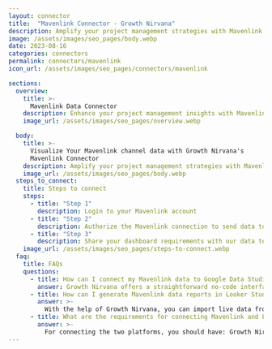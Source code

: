 ```yaml
---
layout: connector
title:  "Mavenlink Connector - Growth Nirvana"
description: Amplify your project management strategies with Mavenlink insights integrated into Looker Studio.
image: /assets/images/seo_pages/body.webp
date: 2023-08-16
categories: connectors
permalink: connectors/mavenlink
icon_url: /assets/images/seo_pages/connectors/mavenlink

sections:
  overview:
    title: >-
      Mavenlink Data Connector
    description: Enhance your project management insights with Mavenlink integration. Seamlessly merge project data from Mavenlink with Looker Studio's analytical capabilities, unlocking insights that shape project strategies, resource allocation, and operational excellence.
    image_url: /assets/images/seo_pages/overview.webp

  body:
    title: >-
      Visualize Your Mavenlink channel data with Growth Nirvana's
      Mavenlink Connector
    description: Amplify your project management strategies with Mavenlink insights integrated into Looker Studio.
    image_url: /assets/images/seo_pages/body.webp
  steps_to_connect:
    title: Steps to connect
    steps:
      - title: "Step 1"
        description: Login to your Mavenlink account
      - title: "Step 2"
        description: Authorize the Mavenlink connection to send data to Growth Nirvana
      - title: "Step 3"
        description: Share your dashboard requirements with our data team. We will build the report for you.
    image_url: /assets/images/seo_pages/steps-to-connect.webp
  faq:
    title: FAQs
    questions:
      - title: How can I connect my Mavenlink data to Google Data Studio/Looker Studio?
        answer: Growth Nirvana offers a straightforward no-code interface to connect to Mavenlink data sources.
      - title: How can I generate Mavenlink data reports in Looker Studio?
        answer: >-
          With the help of Growth Nirvana, you can import live data from Mavenlink into Looker Studio. These data can be viewed in charts, tables, and dashboards to generate branded reports that can be shared instantly.
      - title: What are the requirements for connecting Mavenlink and Looker Studio?
        answer: >-
          For connecting the two platforms, you should have: Growth Nirvana Account and Mavenlink Ads Account
---
```

